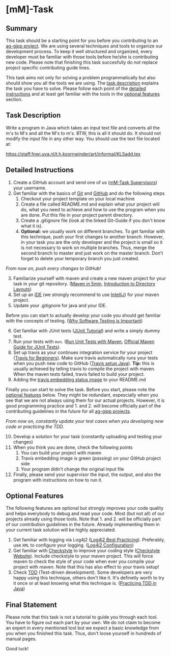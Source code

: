 # [mM]-Task
## Summary
This task should be a starting point for you before you contributing to an [ag-gipp project](https://github.com/ag-gipp). We are using several techniques and tools to organize our development process. To keep it well structured and organized, every developer must be familiar with those tools before he/she is contributing new code. Please note that finishing this task succesfully do not replace project specific contributing guide lines.

This task aims not only for solving a problem programmatically but also should show you all the tools we are using. The [task description](#task-description) explains the task you have to solve. Please follow each point of the [detailed instructions](#detailed-instructions) and at least get familiar with the tools in the [optional features](#optional-features) section.

## Task Description
Write a program in Java which takes an input text file and converts all the m's to M's and all the M's to m's. BTW, this is all it should do. It should not modify the input file in any other way. You should use the text file located at:

https://staff.fnwi.uva.nl/t.h.koornwinder/art/informal/KLSadd.tex

## Detailed Instructions
1. Create a GitHub account and send one of us ([mM-Task Supervisors](https://github.com/orgs/ag-gipp/teams/mm-tasksupervisor/members)) your username.
2. Get familiar with the basics of [Git](https://git-scm.com/book/en/v2/) and [GitHub](https://guides.github.com/activities/hello-world) and do the following steps
    1. Checkout your project template on your local machine
    2. Create a file called README.md and explain what your project will do, what you need to achieve and how to use the program when you are done. Put this file in your project parent directory.
    3. Create a .gitignore file (look at the linked Git-Guide if you don't know what it is).
    4. __Optional:__ we usually work on different branches. To get familiar with this technique, push your first changes to another branch. However, in your task you are the only developer and the project is small so it is not necessary to work on multiple branches. Thus, merge the second branch to master and just work on the master branch. Don't forget to delete your temporary branch you just created.

_From now on, push every changes to GitHub!_ 

3. Familiarize yourself with maven and create a new maven project for your task in your git repository. ([Maven in 5min](http://maven.apache.org/guides/getting-started/maven-in-five-minutes.html), [Introduction to Directory Layouts](http://maven.apache.org/guides/introduction/introduction-to-the-standard-directory-layout.html))
4. Set up an [IDE](https://en.wikipedia.org/wiki/Integrated_development_environment) (we strongly recommend to use [IntelliJ](https://www.jetbrains.com/idea/download/)) for your maven project.
5. Update your .gitignore for java and your IDE.
 
Before you can start to actually develop your code you should get familiar with the concepts of testing. ([Why Software Testing is Important](https://www.atlassian.com/blog/software-teams/why-software-testing-is-important))

6. Get familiar with JUnit tests ([JUnit Tutorial](http://www.vogella.com/tutorials/JUnit/article.html)) and write a simply dummy test.
7. Run your tests with `mvn`. ([Run Unit Tests with Maven](https://www.mkyong.com/maven/how-to-run-unit-test-with-maven/), [Official Maven Guide for JUnit Tests](http://maven.apache.org/surefire/maven-surefire-plugin/examples/junit.html)).
8. Set up travis as your continues integration service for your project ([Travis for Beginners](http://docs.travis-ci.com/user/for-beginners/)). Make sure travis automatically runs your tests when you push new code to GitHub ([Travis setup Java](http://docs.travis-ci.com/user/languages/java/)). __Tip:__ this is usually achieved by telling travis to compile the project with maven. When the maven tests failed, travis failed to build your project.
9. Adding the [travis embedding status image](https://docs.travis-ci.com/user/status-images/) to your README.md

Finally you can start to solve the task. Before you start, please note the [optional features](#optional-features) below. They might be redundant, espescially when you see that we are not always using them for our actual projects. However, it is good programming practice and 1. and 2. will become officially part of the contributing guidelines in the future for all [ag-gipp projects](https://github.com/ag-gipp).

_From now on, constantly update your test cases when you developing new code or practicing the TDD._

10. Develop a solution for your task (constantly uploading and testing your changes)
11. When you think you are done, check the following points
    1. You can build your project with maven
    2. Travis embedding image is green (_passing_) on your GitHub project side
    3. Your program didn't change the original input file
12. Finally, please send your supervisor the input, the output, and also the program with instructions on how to run it. 

## Optional Features
The following features are optional but strongly improves your code quality and helps everybody to debug and read your code. Most (but not all) of our projects already using those tools. Note that 1. and 2. will be officially part of our contribution guidelines in the future. Already implementing them in your current task solution will be highly appreciated.
1. Get familiar with logging via Log4j2 ([Log4j2 Best Practicing](https://examples.javacodegeeks.com/enterprise-java/log4j/log4j-2-best-practices-example/)). Preferably, use `XML` to configure your logging. ([Log4j2 Configuration](https://logging.apache.org/log4j/2.x/manual/configuration.html))
2. Get familiar with [Checkstyle](https://en.wikipedia.org/wiki/Checkstyle) to improve your coding style ([Checkstyle Website](http://checkstyle.sourceforge.net/)). Include checkstyle to your maven project. This will force maven to check the style of your code when ever you compile your project with maven. Note that this has also effect to your travis setup!
3. Check [TDD](https://en.wikipedia.org/wiki/Test-driven_development) (Test-driven development). Some developers are very happy using this technique, others don't like it. It's definetly worth to try it once or at least knowing what this technique is. ([Practicing TDD in Java](https://technologyconversations.com/2013/12/24/test-driven-development-tdd-best-practices-using-java-examples-2/))

## Final Statement
Please note that this task is not a tutorial to guide you through each tool. You have to figure out each part by your own. We do not claim to become an expert in every mentioned tool but we expect a basic knowledge from you when you finished this task. Thus, don't loose yourself in hundreds of manual pages. 

Good luck! 
